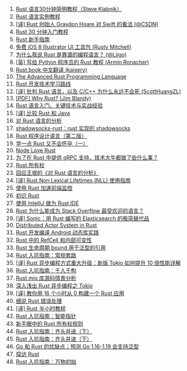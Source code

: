1. [Rust 语言30分钟简明教程（Steve Klabnik）](https://weekly.manong.io/bounce?url=http%3A%2F%2Fwords.steveklabnik.com%2Fa-30-minute-introduction-to-rust&aid=406&nid=18)
1. [Rust 语言实例教程](https://weekly.manong.io/bounce?url=http%3A%2F%2Frustbyexample.com%2F&aid=1019&nid=30)
1. [[译] Rust 创始人 Graydon Hoare 对 Swift 的看法 (@CSDN)](https://weekly.manong.io/bounce?url=http%3A%2F%2Fwww.csdn.net%2Farticle%2F2014-06-03%2F2820055&aid=1111&nid=33)
1. [Rust 30 分钟入门教程](https://weekly.manong.io/bounce?url=http%3A%2F%2Fdoc.rust-lang.org%2Fmaster%2Fintro.html&aid=1220&nid=37)
1. [Rust 新手指南](https://weekly.manong.io/bounce?url=http%3A%2F%2Fdoc.rust-lang.org%2Fguide.html&aid=1458&nid=45)
1. [免费 iOS 8 Illustrator UI 工具包 (Rusty Mitchell)](https://weekly.manong.io/bounce?url=http%3A%2F%2Fmercury.io%2Fblog%2Fios-8-illustrator-vector-ui-kit-update%23download&aid=1464&nid=45)
1. [为什么我说 Rust 是靠谱的编程语言？ (@Liigo)](https://weekly.manong.io/bounce?url=http%3A%2F%2Fblog.csdn.net%2Fliigo%2Farticle%2Fdetails%2F45757123&aid=2314&nid=71)
1. [[英] 写给 Python 程序员的 Rust 教程 (Armin Ronacher)](https://weekly.manong.io/bounce?url=http%3A%2F%2Flucumr.pocoo.org%2F2015%2F5%2F27%2Frust-for-pythonistas%2F&aid=2445&nid=73)
1. [Rust book 中文翻译 (kaisery)](https://weekly.manong.io/bounce?url=http%3A%2F%2Fkaisery.gitbooks.io%2Frust-book-chinese%2Fcontent%2F&aid=2448&nid=73)
1. [The Advanced Rust Programming Language](https://weekly.manong.io/bounce?url=https%3A%2F%2Fdoc.rust-lang.org%2Fnightly%2Fadv-book%2F&aid=3109&nid=82)
1. [Rust 开发技术学习路线](https://weekly.manong.io/bounce?url=http%3A%2F%2Fspecial.csdncms.csdn.net%2Frust%2Findex.shtml&aid=3206&nid=83)
1. [[译] 批判 Rust 语言，以及 C/C++ 为什么永远不会死 (ScottHuangZL)](https://weekly.manong.io/bounce?url=https%3A%2F%2Fgithub.com%2FScottHuangZL%2FRust-Articles-Translation%2Fblob%2Fmaster%2FCriticizing%2520the%2520Rust%2520Language%252C%2520and%2520Why%2520C_C%252B%252B%2520Will%2520Never%2520Die.md&aid=3438&nid=86)
1. [[PDF] Why Rust? (Jim Blandy)](https://weekly.manong.io/bounce?url=http%3A%2F%2Fwww.oreilly.com%2Fprogramming%2Ffree%2Ffiles%2Fwhy-rust.pdf%3Fhmsr%3Dtoutiao.io%26utm_medium%3Dtoutiao.io%26utm_source%3Dtoutiao.io&aid=3675&nid=88)
1. [Rust 语言入门、关键技术与实战经验](https://weekly.manong.io/bounce?url=http%3A%2F%2Fmp.weixin.qq.com%2Fs%3F__biz%3DMzAwMDU1MTE1OQ%3D%3D%26mid%3D405037902%26idx%3D1%26sn%3D97d9af490eefc5d6158cb6b6a70f67e5&aid=5682&nid=111)
1. [[译] 比较 Rust 和 Java](https://weekly.manong.io/bounce?url=http%3A%2F%2Ftoutiao.io%2Fj%2Fwcilkm&aid=7515&nid=136)
1. [对 Rust 语言的分析](https://weekly.manong.io/bounce?url=http%3A%2F%2Ftoutiao.io%2Fj%2Fa5f0kx&aid=7590&nid=137)
1. [shadowsocks-rust：rust 实现的 shadowsocks](https://weekly.manong.io/bounce?url=https%3A%2F%2Ftoutiao.io%2Fk%2Ft27auq&aid=8427&nid=150)
1. [Rust 程序设计语言（第二版）](https://weekly.manong.io/bounce?url=https%3A%2F%2Ftoutiao.io%2Fk%2Fy3e9de&aid=9176&nid=161)
1. [学一点 Rust 又不会怀孕（一）](https://weekly.manong.io/bounce?url=https%3A%2F%2Ftoutiao.io%2Fk%2Fcyxikc&aid=9544&nid=166)
1. [Node Love Rust](https://weekly.manong.io/bounce?url=https%3A%2F%2Ftoutiao.io%2Fk%2Fykpn2n&aid=9825&nid=170)
1. [为了在 Rust 中提供 gRPC 支持，技术大牛都做了些什么事？](https://weekly.manong.io/bounce?url=http%3A%2F%2F2017.qconshanghai.com%2F%3Futm_source%3Dmanong%26utm_campaign%3D8%26utm_medium%3Dcentralbanner%26utm_term%3D0725&aid=10301&nid=177)
1. [Rust 所有权](https://weekly.manong.io/bounce?url=https%3A%2F%2Ftoutiao.io%2Fk%2Fhp8sea&aid=11313&nid=191)
1. [回应王垠的《对 Rust 语言的分析》](https://weekly.manong.io/bounce?url=https%3A%2F%2Ftoutiao.io%2Fk%2Fl9ozjo&aid=11534&nid=194)
1. [[译] Rust Non Lexical Lifetimes (NLL) 使用指南](https://weekly.manong.io/bounce?url=https%3A%2F%2Ftoutiao.io%2Fk%2Flpodla&aid=12065&nid=201)
1. [使用 Rust 加速前端监控](https://weekly.manong.io/bounce?url=https%3A%2F%2Ftoutiao.io%2Fk%2F094xhk&aid=12223&nid=203)
1. [初识 Rust](https://weekly.manong.io/bounce?url=https%3A%2F%2Ftoutiao.io%2Fk%2Fy5dbrc&aid=13346&nid=219)
1. [使用 IntelliJ 做为 Rust IDE](https://weekly.manong.io/bounce?url=https%3A%2F%2Ftoutiao.io%2Fk%2Fkmp2sf&aid=15109&nid=246)
1. [Rust 为什么能成为 Stack Overflow 最受欢迎的语言？](https://weekly.manong.io/bounce?url=https%3A%2F%2Fmp.weixin.qq.com%2Fs%2FxCjhDYERirjKyaVBifasvg&aid=15183&nid=247)
1. [[译] Sonic：用 Rust 编写的 Elasticsearch 的极简替代品](https://weekly.manong.io/bounce?url=https%3A%2F%2Ftoutiao.io%2Fk%2Fy39t3h&aid=16129&nid=260)
1. [Distributed Actor System in Rust](https://weekly.manong.io/bounce?url=https%3A%2F%2Fmp.weixin.qq.com%2Fs%2FCIAgzgihBcf7BQXyU3RwKA&aid=16324&nid=262)
1. [Rust 开发编译 Android 动态库实践](https://weekly.manong.io/bounce?url=https%3A%2F%2Fmp.weixin.qq.com%2Fs%3F__biz%3DMzA4MjU1MDk3Ng%3D%3D%26mid%3D2451526612%26idx%3D1%26sn%3D1b7a33d8d73a480b08baad69b378f793&aid=16400&nid=263)
1. [Rust 中的 RefCell 和内部可变性](https://weekly.manong.io/bounce?url=https%3A%2F%2Fmp.weixin.qq.com%2Fs%2F0JEjdxNHfgn4idsBMR9dBg&aid=16714&nid=267)
1. [Rust 生命周期 bound 用于泛型的引用](https://weekly.manong.io/bounce?url=https%3A%2F%2Fmp.weixin.qq.com%2Fs%2F_-ETKS6-odhZW2n8-fw7ig&aid=16843&nid=268)
1. [Rust 入坑指南：常规套路](https://weekly.manong.io/bounce?url=https%3A%2F%2Fmp.weixin.qq.com%2Fs%2Fp9Tjj0tDla_kbojaSt5yOQ&aid=17819&nid=281)
1. [[译] Rust 异步编程方式重大升级：新版 Tokio 如何提升 10 倍性能详解](https://weekly.manong.io/bounce?nid=283&aid=17918&url=https%3A%2F%2Fmp.weixin.qq.com%2Fs%2FqLVKxzorLvFYxfjol01xNA)
1. [Rust 入坑指南：千人千构](https://weekly.manong.io/bounce?nid=284&aid=18017&url=https%3A%2F%2Fmp.weixin.qq.com%2Fs%2Fj8B9HnHbYf1cjiUtD-HcKQ)
1. [Rust mio 库源码情景分析](https://weekly.manong.io/bounce?nid=285&aid=18070&url=https%3A%2F%2Ftoutiao.io%2Fk%2Fdfcmyrp)
1. [深入浅出 Rust 异步编程之 Tokio](https://weekly.manong.io/bounce?nid=296&aid=18792&url=https%3A%2F%2Ftoutiao.io%2Fk%2Fysdntxj)
1. [[译] 教你用 16 个小时从 0 构建一个 Rust 应用](https://weekly.manong.io/bounce?nid=297&aid=18861&url=https%3A%2F%2Ftoutiao.io%2Fk%2F9rh0r01)
1. [细说 Rust 错误处理](https://weekly.manong.io/bounce?nid=298&aid=18918&url=https%3A%2F%2Ftoutiao.io%2Fk%2Fls2xv1g)
1. [[译] Rust 半小时教程](https://weekly.manong.io/bounce?nid=299&aid=18969&url=https%3A%2F%2Ftoutiao.io%2Fk%2Fhehz13x)
1. [Rust 入坑指南：智能指针](https://weekly.manong.io/bounce?nid=299&aid=18970&url=https%3A%2F%2Ftoutiao.io%2Fk%2Fhecd9cb)
1. [新手眼中的 Rust 所有权规则](https://weekly.manong.io/bounce?nid=300&aid=19039&url=https%3A%2F%2Ftoutiao.io%2Fk%2Fb15d4zj)
1. [Rust 入坑指南：齐头并进（下）](https://weekly.manong.io/bounce?nid=301&aid=19069&url=https%3A%2F%2Ftoutiao.io%2Fk%2Fj3a2lrk)
1. [Rust 入坑指南：齐头并进（下）](https://weekly.manong.io/bounce?nid=301&aid=19069&url=https%3A%2F%2Ftoutiao.io%2Fk%2Fj3a2lrk)
1. [Go 和 Rust 的优缺点；预测 Go 1.16-1.19 会支持泛型](https://weekly.manong.io/bounce?nid=303&aid=19158&url=https%3A%2F%2Ftoutiao.io%2Fk%2Fb8y9c8d)
1. [探访 Rust](https://weekly.manong.io/bounce?nid=304&aid=19202&url=https%3A%2F%2Ftoutiao.io%2Fk%2Fjjglvg7)
1. [Rust 入坑指南：万物初始](https://weekly.manong.io/bounce?nid=304&aid=19203&url=https%3A%2F%2Ftoutiao.io%2Fk%2F56n6v0h)
